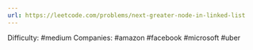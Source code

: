 ```yaml
---
url: https://leetcode.com/problems/next-greater-node-in-linked-list
---
```


Difficulty: #medium
Companies: #amazon #facebook #microsoft #uber
